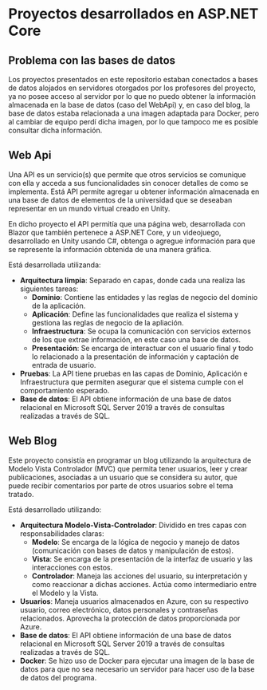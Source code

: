 # Proyectos desarrollados en ASP.NET Core

## Problema con las bases de datos
Los proyectos presentados en este repositorio estaban conectados a bases de datos alojados en servidores otorgados por los profesores del proyecto, ya no posee acceso al servidor por lo que no puedo obtener la información almacenada en la base de datos (caso del WebApi) y, en caso del blog, la base de datos estaba relacionada a una imagen adaptada para Docker, pero al cambiar de equipo perdí dicha imagen, por lo que tampoco me es posible consultar dicha información.

## Web Api

Una API es un servicio(s) que permite que otros servicios se comunique con ella y acceda a sus funcionalidades sin conocer detalles de como se implementa. Está API permite agregar u obtener información almacenada en una base de datos de elementos de la universidad que se deseaban representar en un mundo virtual creado en Unity. 

En dicho proyecto el API permitía que una página web, desarrollada con Blazor que también pertenece a ASP.NET Core, y un videojuego, desarrollado en Unity usando C#, obtenga o agregue información para que se represente la información obtenida de una manera gráfica.

Está desarrollada utilizanda: 
- **Arquitectura limpia**: Separado en capas, donde cada una realiza las siguientes tareas:
  - **Dominio**: Contiene las entidades y las reglas de negocio del dominio de la aplicación.
  - **Aplicación**: Define las funcionalidades que realiza el sistema y gestiona las reglas de negocio de la apliación.
  - **Infraestructura**: Se ocupa la comunicación con servicios externos de los que extrae información, en este caso una base de datos.
  - **Presentación**: Se encarga de interactuar con el usuario final y todo lo relacionado a la presentación de información y captación de entrada de usuario.
- **Pruebas**: La API tiene pruebas en las capas de Dominio, Aplicación e Infraestructura que permiten asegurar que el sistema cumple con el comportamiento esperado.
-  **Base de datos**: El API obtiene información de una base de datos relacional en Microsoft SQL Server 2019 a través de consultas realizadas a través de SQL.

## Web Blog

Este proyecto consistía en programar un blog utilizando la arquitectura de Modelo Vista Controlador (MVC) que permita tener usuarios, leer y crear publicaciones, asociadas a un usuario que se considera su autor, que puede recibir comentarios por parte de otros usuarios sobre el tema tratado.

Está desarrollado utilizando:
- **Arquitectura Modelo-Vista-Controlador**: Dividido en tres capas con responsabilidades claras:
  - **Modelo**: Se encarga de la lógica de negocio y manejo de datos (comunicación con bases de datos y manipulación de estos).
  - **Vista**: Se encarga de la presentación de la interfaz de usuario y las interacciones con estos.
  - **Controlador**: Maneja las acciones del usuario, su interpretación y como reaccionar a dichas acciones. Actúa como intermediario entre el Modelo y la Vista.
- **Usuarios**: Maneja usuarios almacenados en Azure, con su respectivo usuario, correo electrónico, datos personales y contraseñas relacionados. Aprovecha la protección de datos proporcionada por Azure. 
- **Base de datos**: El API obtiene información de una base de datos relacional en Microsoft SQL Server 2019 a través de consultas realizadas a través de SQL.
- **Docker**: Se hizo uso de Docker para ejecutar una imagen de la base de datos para que no sea necesario un servidor para hacer uso de la base de datos del programa.
